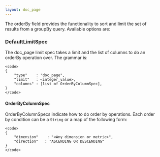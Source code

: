 ```yaml
---
layout: doc_page
---
```

The orderBy field provides the functionality to sort and limit the set of results from a groupBy query. Available options are:

### DefaultLimitSpec

The doc_page limit spec takes a limit and the list of columns to do an orderBy operation over. The grammar is:

    <code> 
    {
        "type"    : "doc_page",
        "limit"   : <integer_value>,
        "columns" : [list of OrderByColumnSpec],
    }
    </code>

#### OrderByColumnSpec

OrderByColumnSpecs indicate how to do order by operations. Each order by condition can be a <code>String</code> or a map of the following form:

    <code> 
    {
        "dimension"    : "<Any dimension or metric>",
        "direction"   : "ASCENDING OR DESCENDING"
    }
    </code>
